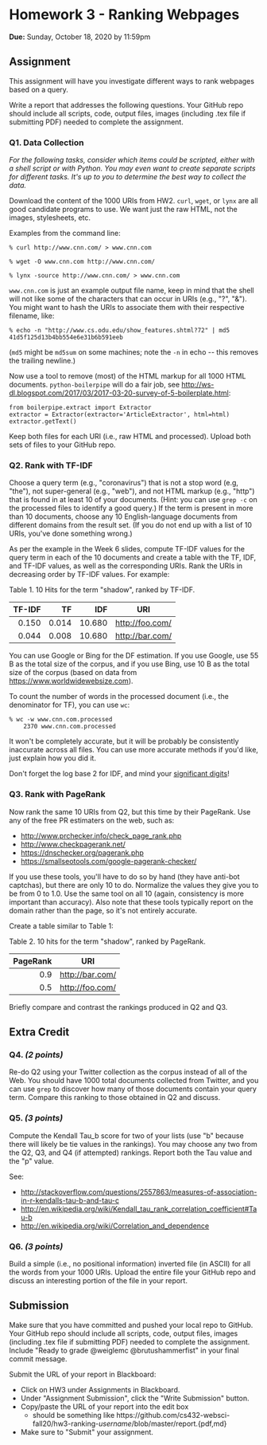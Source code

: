 # Homework 3 - Ranking Webpages
**Due:** Sunday, October 18, 2020 by 11:59pm

## Assignment

This assignment will have you investigate different ways to rank webpages based on a query.  

Write a report that addresses the following questions.  Your GitHub repo should include all scripts, code, output files, images (including .tex file if submitting PDF) needed to complete the assignment.

### Q1. Data Collection

*For the following tasks, consider which items could be scripted, either with a shell script or with Python.  You may even want to create separate scripts for different tasks.  It's up to you to determine the best way to collect the data.*

Download the content of the 1000 URIs from HW2.  `curl`, `wget`, or `lynx` are all good candidate programs to use.  We want just the raw HTML, not the images, stylesheets, etc.

Examples from the command line:

`% curl http://www.cnn.com/ > www.cnn.com`

`% wget -O www.cnn.com http://www.cnn.com/`

`% lynx -source http://www.cnn.com/ > www.cnn.com`

<nolink>`www.cnn.com` is just an example output file name, keep in mind that the shell will not like some of the characters that can occur
in URIs (e.g., "?", "&").  You might want to hash the URIs to associate them with their respective filename, like:

```
% echo -n "http://www.cs.odu.edu/show_features.shtml?72" | md5 
41d5f125d13b4bb554e6e31b6b591eeb
```

(`md5` might be `md5sum` on some machines; note the `-n` in echo -- this removes the trailing newline.)

Now use a tool to remove (most) of the HTML markup for all 1000 HTML documents. `python-boilerpipe` will do a fair job, see 
http://ws-dl.blogspot.com/2017/03/2017-03-20-survey-of-5-boilerplate.html:

```{python}
from boilerpipe.extract import Extractor
extractor = Extractor(extractor='ArticleExtractor', html=html)
extractor.getText()
```

Keep both files for each URI (i.e., raw HTML and processed). Upload both sets of files to your GitHub repo.

### Q2. Rank with TF-IDF

Choose a query term (e.g., "coronavirus") that is not a stop word (e.g, "the"), not super-general (e.g., "web"), and not HTML markup (e.g., "http") that is found in at least 10 of your documents. (Hint: you can use `grep -c` on the processed files to identify a good query.)  If the term is present in more than 10 documents, choose any 10 English-language documents from different domains from the result set.  (If you do not end up with a list of 10 URIs, you've done something wrong.)

As per the example in the Week 6 slides, compute TF-IDF values for the query term in each of the 10 documents and create a table with the
TF, IDF, and TF-IDF values, as well as the corresponding URIs.  Rank the URIs in decreasing order by TF-IDF values.  For
example:

Table 1. 10 Hits for the term "shadow", ranked by TF-IDF.

|TF-IDF	|TF	|IDF	|URI
|------:|--:|---:|---
|0.150	|0.014	|10.680	|http://foo.com/
|0.044	|0.008	|10.680	|http://bar.com/

You can use Google or Bing for the DF estimation.  If you use Google, use 55 B as the total size of the corpus, and if you use Bing, use 10 B as the total size of the corpus (based on data from https://www.worldwidewebsize.com).

To count the number of words in the processed document (i.e., the denominator for TF), you can use `wc`:

```
% wc -w www.cnn.com.processed
    2370 www.cnn.com.processed
```

It won't be completely accurate, but it will be probably be consistently inaccurate across all files.  You can use more 
accurate methods if you'd like, just explain how you did it.  

Don't forget the log base 2 for IDF, and mind your [significant digits](https://en.wikipedia.org/wiki/Significant_figures#Rounding_and_decimal_places)!

### Q3. Rank with PageRank

Now rank the same 10 URIs from Q2, but this time by their PageRank.  Use any of the free PR estimaters on the web,
such as:
* http://www.prchecker.info/check_page_rank.php
* http://www.checkpagerank.net/
* https://dnschecker.org/pagerank.php
* https://smallseotools.com/google-pagerank-checker/

If you use these tools, you'll have to do so by hand (they have anti-bot captchas), but there are only 10 to do.  Normalize the
values they give you to be from 0 to 1.0.  Use the same tool on all 10 (again, consistency is more important than accuracy).  Also
note that these tools typically report on the domain rather than the page, so it's not entirely accurate.  

Create a table similar to Table 1:

Table 2.  10 hits for the term "shadow", ranked by PageRank.

|PageRank	|URI
|-----:|---
|0.9|		http://bar.com/
|0.5	|	http://foo.com/

Briefly compare and contrast the rankings produced in Q2 and Q3.

## Extra Credit

### Q4. *(2 points)*
Re-do Q2 using your Twitter collection as the corpus instead of all of the Web. You should have 1000 total documents collected from Twitter, and you can use `grep` to discover how many of those documents contain your query term.  Compare this ranking to those obtained in Q2 and discuss.

### Q5. *(3 points)* 
Compute the Kendall Tau_b score for two of your lists (use "b" because there will likely be tie values in the rankings). You may choose any two from the Q2, Q3, and Q4 (if attempted) rankings.  Report both the Tau value and the "p" value.

See: 
* http://stackoverflow.com/questions/2557863/measures-of-association-in-r-kendalls-tau-b-and-tau-c
* http://en.wikipedia.org/wiki/Kendall_tau_rank_correlation_coefficient#Tau-b
* http://en.wikipedia.org/wiki/Correlation_and_dependence

### Q6. *(3 points)*  
Build a simple (i.e., no positional information) inverted file (in ASCII) for all the words from your 1000 URIs.  Upload the entire file your GitHub repo and discuss an interesting portion of the file in your report.

## Submission

Make sure that you have committed and pushed your local repo to GitHub.  Your GitHub repo should include all scripts, code, output files, images (including .tex file if submitting PDF) needed to complete the assignment. Include "Ready to grade @weiglemc @brutushammerfist" in your final commit message.

Submit the URL of your report in Blackboard:

* Click on HW3 under Assignments in Blackboard.
* Under "Assignment Submission", click the "Write Submission" button.
* Copy/paste the URL of your report into the edit box
  * should be something like https<nolink>://github.com/cs432-websci-fall20/hw3-ranking-*username*/blob/master/report.{pdf,md}
* Make sure to "Submit" your assignment.
